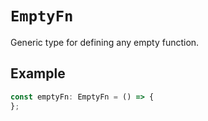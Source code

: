 # `EmptyFn`

Generic type for defining any empty function.

## Example

```ts
const emptyFn: EmptyFn = () => {
};
```
